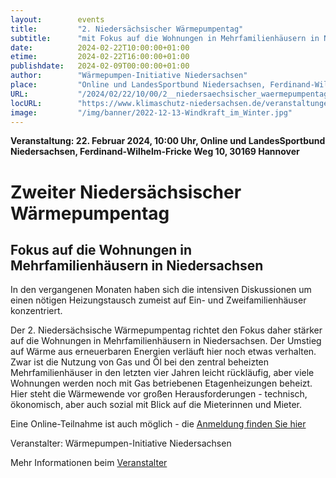 ```yaml
---
layout:        events
title:         "2. Niedersächsischer Wärmepumpentag"
subtitle:      "mit Fokus auf die Wohnungen in Mehrfamilienhäusern in Niedersachsen"
date:          2024-02-22T10:00:00+01:00
etime:         2024-02-22T16:00:00+01:00
publishdate:   2024-02-09T00:00:00+01:00
author:        "Wärmepumpen-Initiative Niedersachsen"
place:         "Online und LandesSportbund Niedersachsen, Ferdinand-Wilhelm-Fricke Weg 10, 30169 Hannover"
URL:           "/2024/02/22/10/00/2__niedersaechsischer_waermepumpentag"
locURL:        "https://www.klimaschutz-niedersachsen.de/veranstaltungen/2.-Niedersaechsischer-Waermepumpentag-3601"
image:         "/img/banner/2022-12-13-Windkraft_im_Winter.jpg"
---
```


**Veranstaltung: 22. Februar 2024, 10:00 Uhr, Online und LandesSportbund Niedersachsen, Ferdinand-Wilhelm-Fricke Weg 10, 30169 Hannover**

Zweiter Niedersächsischer Wärmepumpentag
===========

Fokus auf die Wohnungen in Mehrfamilienhäusern in Niedersachsen
-----------
In den vergangenen Monaten haben sich die intensiven Diskussionen um einen nötigen Heizungstausch zumeist auf Ein- und Zweifamilienhäuser konzentriert.

Der 2. Niedersächsische Wärmepumpentag richtet den Fokus daher stärker auf die Wohnungen in Mehrfamilienhäusern in Niedersachsen. Der Umstieg auf Wärme aus erneuerbaren Energien verläuft hier noch etwas verhalten. Zwar ist die Nutzung von Gas und Öl bei den zentral beheizten Mehrfamilienhäuser in den letzten vier Jahren leicht rückläufig, aber viele Wohnungen werden noch mit Gas betriebenen Etagenheizungen beheizt. Hier steht die Wärmewende vor großen Herausforderungen - technisch, ökonomisch, aber auch sozial mit Blick auf die Mieterinnen und Mieter.

Eine Online-Teilnahme ist auch möglich - die [Anmeldung finden Sie hier](https://www.klimaschutz-niedersachsen.de/veranstaltungen/2.-Niedersaechsischer-Waermepumpentag-Online-Veranstaltung-3632)

Veranstalter:
Wärmepumpen-Initiative Niedersachsen


Mehr Informationen beim [Veranstalter](https://www.klimaschutz-niedersachsen.de/veranstaltungen/2.-Niedersaechsischer-Waermepumpentag-3601)
